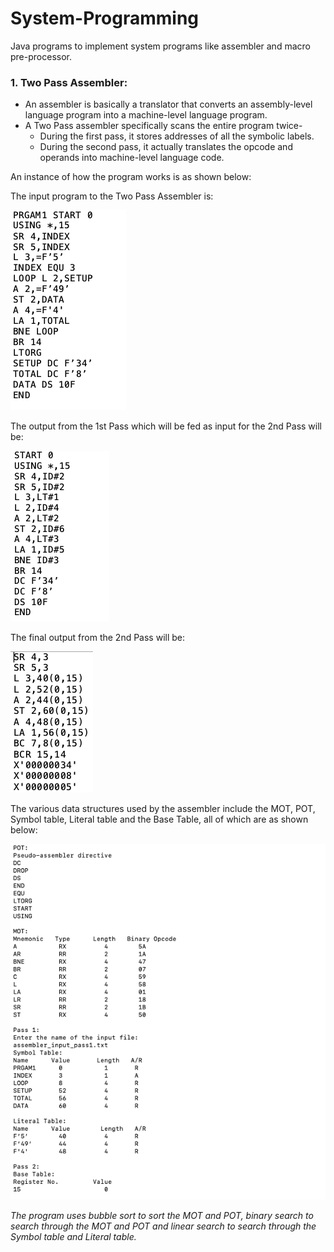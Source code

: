 # System-Programming
Java programs to implement system programs like assembler and macro pre-processor.

### 1. Two Pass Assembler:
* An assembler is basically a translator that converts an assembly-level language program into a machine-level language program.
* A Two Pass assembler specifically scans the entire program twice- 
  * During the first pass, it stores addresses of all the symbolic labels.
  * During the second pass, it actually translates the opcode and operands into machine-level language code.
  
An instance of how the program works is as shown below:

The input program to the Two Pass Assembler is:

![image alt](https://github.com/shamilee05/System-Programming/blob/master/2-Pass%20Assembler/Input%20to%20Pass%201.png)

The output from the 1st Pass which will be fed as input for the 2nd Pass will be:

![image alt](https://github.com/shamilee05/System-Programming/blob/master/2-Pass%20Assembler/Input%20to%20Pass%202.png)

The final output from the 2nd Pass will be:

![image alt](https://github.com/shamilee05/System-Programming/blob/master/2-Pass%20Assembler/Output.png)

The various data structures used by the assembler include the MOT, POT, Symbol table, Literal table and the Base Table, all of 
which are as shown below:

![image alt](https://github.com/shamilee05/System-Programming/blob/master/2-Pass%20Assembler/Assembler.png)

*The program uses bubble sort to sort the MOT and POT, binary search to search through the MOT and POT and linear search to search through the Symbol table and Literal table.*
